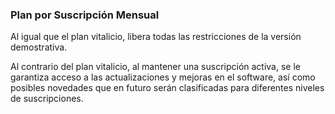 
### Plan por Suscripción Mensual

Al igual que el plan vitalicio, libera todas las restricciones de la versión demostrativa.

Al contrario del plan vitalicio, al mantener una suscripción activa, se le garantiza acceso a las actualizaciones y mejoras en el software, así como posibles novedades que en futuro serán clasificadas para diferentes niveles de suscripciones.


